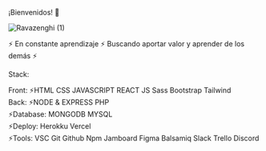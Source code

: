 ¡Bienvenidos! 👋

![Ravazenghi (1)](https://user-images.githubusercontent.com/67771188/104816920-f93f9180-57fc-11eb-8e7e-2d96000c04b8.gif)


 ⚡ En constante aprendizaje
 ⚡ Buscando aportar valor y aprender de los demás ⚡

Stack:

Front:
⚡HTML  CSS  JAVASCRIPT  REACT JS   Sass  Bootstrap  Tailwind   
Back:
⚡NODE & EXPRESS  PHP  
⚡Database: MONGODB  MYSQL  
⚡Deploy: Herokku  Vercel  
⚡Tools: VSC  Git Github  Npm  Jamboard  Figma  Balsamiq  Slack  Trello  Discord
